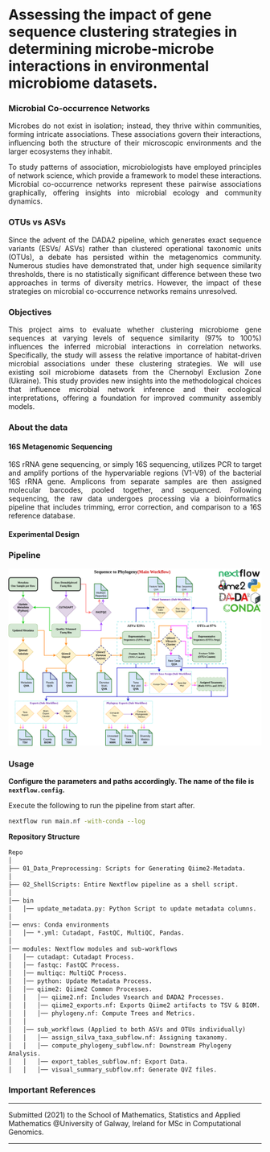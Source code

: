 # Assessing the impact of gene sequence clustering strategies in determining microbe-microbe interactions in environmental microbiome datasets.

### Microbial Co-occurrence Networks
<p align="justify">
Microbes do not exist in isolation; instead, they thrive within communities, forming intricate associations. These associations govern their interactions, influencing both the structure of their microscopic environments and the larger ecosystems they inhabit.
</p>

<p align="justify">
To study patterns of association, microbiologists have employed principles of network science, which provide a framework to model these interactions. Microbial co-occurrence networks represent these pairwise associations graphically, offering insights into microbial ecology and community dynamics.
</p>


### OTUs vs ASVs
<p align="justify">
Since the advent of the DADA2 pipeline, which generates exact sequence variants (ESVs/ ASVs) rather than clustered operational taxonomic units (OTUs), a debate has persisted within the metagenomics community. Numerous studies have demonstrated that, under high sequence similarity thresholds, there is no statistically significant difference between these two approaches in terms of diversity metrics. However, the impact of these strategies on microbial co-occurrence networks remains unresolved.
</p>

### Objectives
<p align="justify">
This project aims to evaluate whether clustering microbiome gene sequences at varying levels of sequence similarity (97% to 100%) influences the inferred microbial interactions in correlation networks. Specifically, the study will assess the relative importance of habitat-driven microbial associations under these clustering strategies. We will use existing soil microbiome datasets from the Chernobyl Exclusion Zone (Ukraine). This study provides new insights into the methodological choices that influence microbial network inference and their ecological interpretations, offering a foundation for improved community assembly models.
</p>

### About the data

#### 16S Metagenomic Sequencing
<p align="justify">
16S rRNA gene sequencing, or simply 16S sequencing, utilizes PCR to target and amplify portions of the hypervariable regions (V1-V9) of the bacterial 16S rRNA gene. Amplicons from separate samples are then assigned molecular barcodes, pooled together, and sequenced. Following sequencing, the raw data undergoes processing via a bioinformatics pipeline that includes trimming, error correction, and comparison to a 16S reference database.
</p>

#### Experimental Design
<p align="justify">

</p>

### Pipeline

![](rsc/ChernobylNextflow.png)

### Usage

**Configure the parameters and paths accordingly. The name of the file is `nextflow.config`.**

Execute the following to run the pipeline from start after.

```bash
nextflow run main.nf -with-conda --log
```

**Repository Structure**

```
Repo
│   
├── 01_Data_Preprocessing: Scripts for Generating Qiime2-Metadata.
│   
├── 02_ShellScripts: Entire Nextflow pipeline as a shell script.
│
│── bin
│   │── update_metadata.py: Python Script to update metadata columns.
│
│── envs: Conda environments
│   │── *.yml: Cutadapt, FastQC, MultiQC, Pandas.
│ 
│── modules: Nextflow modules and sub-workflows
│   │── cutadapt: Cutadapt Process.
│   │── fastqc: FastQC Process.
│   │── multiqc: MultiQC Process.
│   │── python: Update Metadata Process.
│   │── qiime2: Qiime2 Common Processes.
│   │   │── qiime2.nf: Includes Vsearch and DADA2 Processes.
│   │   │── qiime2_exports.nf: Exports Qiime2 artifacts to TSV & BIOM.
│   │   │── phylogeny.nf: Compute Trees and Metrics.
│   │   
│   │── sub_workflows (Applied to both ASVs and OTUs individually)
│   │   │── assign_silva_taxa_subflow.nf: Assigning taxanomy.
│   │   │── compute_phylogeny_subflow.nf: Downstream Phylogeny Analysis.
│   │   │── export_tables_subflow.nf: Export Data.
│   │   │── visual_summary_subflow.nf: Generate QVZ files.
```


### Important References

---

Submitted (2021) to the School of Mathematics, Statistics and Applied Mathematics @University of Galway, Ireland for MSc in Computational Genomics.

---